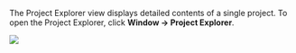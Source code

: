 The Project Explorer view displays detailed contents of a single project. To open the Project Explorer, click **Window -> Project Explorer**.

<img src="https://www.dropbox.com/s/p2bcslp2rd2qcht/Project%20Explorer%20view.png?raw=1"/>

